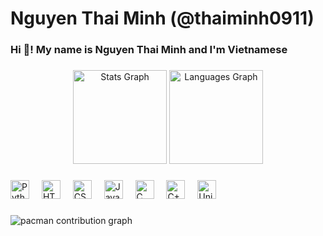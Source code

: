 # Nguyen Thai Minh (@thaiminh0911)
### Hi 👋! My name is **Nguyen Thai Minh** and I'm **Vietnamese**

###

<div align="center">
  <img src="https://github-readme-stats.vercel.app/api?username=thaiminh0911&hide_rank=false&show_icons=true&include_all_commits=true&count_private=true&disable_animations=false&locale=en&hide_border=false" height="150" alt="Stats Graph"  />
  <img src="https://github-readme-stats.vercel.app/api/top-langs?username=thaiminh0911&locale=en&hide_title=false&layout=compact&card_width=320&langs_count=7&hide_border=false" height="150" alt="Languages Graph"  />
</div>

###

<div align="left">
  <img src="https://cdn.jsdelivr.net/gh/devicons/devicon/icons/python/python-original.svg" height="30" alt="Python Logo"  />
  <img width="12" />
  <img src="https://cdn.jsdelivr.net/gh/devicons/devicon/icons/html5/html5-original.svg" height="30" alt="HTML5 Logo"  />
  <img width="12" />
  <img src="https://cdn.jsdelivr.net/gh/devicons/devicon/icons/css3/css3-original.svg" height="30" alt="CSS3 Logo"  />
  <img width="12" />
  <img src="https://cdn.jsdelivr.net/gh/devicons/devicon/icons/javascript/javascript-original.svg" height="30" alt="Javascript Logo"  />
  <img width="12" />
  <img src="https://cdn.jsdelivr.net/gh/devicons/devicon/icons/c/c-original.svg" height="30" alt="C Logo"  />
  <img width="12" />
  <img src="https://cdn.jsdelivr.net/gh/devicons/devicon/icons/cplusplus/cplusplus-original.svg" height="30" alt="C++ Logo"  />
  <img width="12" />
  <img src="https://cdn.jsdelivr.net/gh/devicons/devicon/icons/unity/unity-original.svg" height="30" alt="Unity Logo"  />
</div>

###

<div align="left">
</div>

###

<picture>
  <source media="(prefers-color-scheme: dark)" srcset="https://raw.githubusercontent.com/thaiminh0911/thaiminh0911/output/pacman-contribution-graph-dark.svg">
  <source media="(prefers-color-scheme: light)" srcset="https://raw.githubusercontent.com/thaiminh0911/thaiminh0911/output/pacman-contribution-graph.svg">
  <img alt="pacman contribution graph" src="https://raw.githubusercontent.com/thaiminh0911/thaiminh0911/output/pacman-contribution-graph.svg">
</picture>

###

